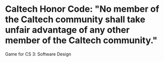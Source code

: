 # Caltech Honor Code: "No member of the Caltech community shall take unfair advantage of any other member of the Caltech community."
Game for CS 3: Software Design
